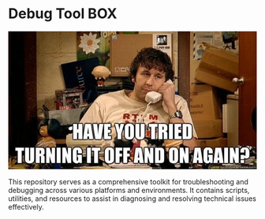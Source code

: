 # Debug Tool BOX

![tshoot-tool-box](img/tshoot-meme.jpg)

This repository serves as a comprehensive toolkit for troubleshooting and debugging across various platforms and environments. It contains scripts, utilities, and resources to assist in diagnosing and resolving technical issues effectively.

